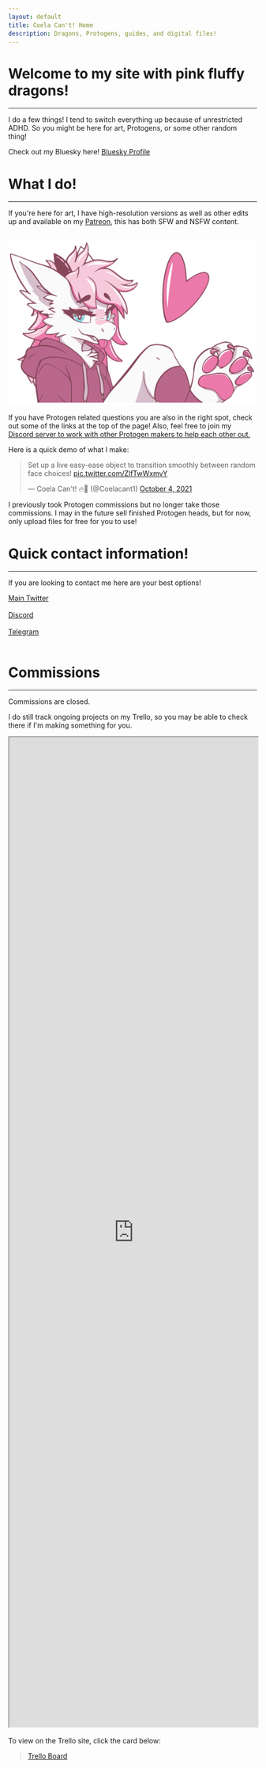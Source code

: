 ```yaml
---
layout: default
title: Coela Can't! Home
description: Dragons, Protogens, guides, and digital files!
---
```


# Welcome to my site with pink fluffy dragons! <a href="./"><i class="fa fa-solid fa-dragon fa-2x"></i></a>
* * *

I do a few things! I tend to switch everything up because of unrestricted ADHD. So you might be here for art, Protogens, or some other random thing!

Check out my Bluesky here! <a href="https://bsky.app/profile/coelacant1.bsky.social" title="Bluesky"><i class="fa fa-brands fa-bluesky" aria-hidden="true"></i></a> [Bluesky Profile](https://bsky.app/profile/coelacant1.bsky.social)

# What I do!
* * *
If you're here for art, I have high-resolution versions as well as other edits up and available on my <a href="https://www.patreon.com/coelacant1" title="Patreon"><i class="fa fa-brands fa-patreon" aria-hidden="true"></i></a>[  Patreon](https://www.patreon.com/coelacant1), this has both SFW and NSFW content.<br><br>

<img class="coela-logo" src="/assets/coela_nobg_crop2x.png" alt="CoelaSus" />

If you have Protogen related questions you are also in the right spot, check out some of the links at the top of the page! Also, feel free to join my <a href="https://www.discord.gg/YwaWnhJ" title="Discord"><i class="fa fa-brands fa-discord" aria-hidden="true"></i></a> [Discord server to work with other Protogen makers to help each other out.](https://discord.com/invite/YwaWnhJ)

Here is a quick demo of what I make:
<blockquote class="twitter-tweet"><p lang="en" dir="ltr">Set up a live easy-ease object to transition smoothly between random face choices! <a href="https://t.co/ZlfTwWxmvY">pic.twitter.com/ZlfTwWxmvY</a></p>&mdash; Coela Can&#39;t! 🔥🐲 (@Coelacant1) <a href="https://twitter.com/Coelacant1/status/1444819204641853442?ref_src=twsrc%5Etfw">October 4, 2021</a></blockquote> <script async src="https://platform.twitter.com/widgets.js" charset="utf-8"></script>

I previously took Protogen commissions but no longer take those commissions. I may in the future sell finished Protogen heads, but for now, only upload files for free for you to use!

# Quick contact information!
* * *

If you are looking to contact me here are your best options!

<a href="https://www.twitter.com/coelacant1" title="Twitter"><i class="fa fa-brands fa-twitter" aria-hidden="true"></i></a>[  Main Twitter](https://www.twitter.com/coelacant1)<br><br>
<a href="https://www.discord.gg/YwaWnhJ" title="Discord"><i class="fa fa-brands fa-discord" aria-hidden="true"></i></a>[  Discord](https://www.discord.gg/YwaWnhJ)<br><br>
<a href="https://www.t.me/coelacant1" title="Telegram"><i class="fa fa-telegram" aria-hidden="true"></i></a>[  Telegram](https://www.t.me/coelacant1)<br><br>


# Commissions
* * *

Commissions are closed.

I do still track ongoing projects on my Trello, so you may be able to check there if I'm making something for you.

<iframe src="https://trello.com/b/SNLjMpEO.html" style="width: 100%; height: 50vh;" title="Coela Trello"></iframe>

To view on the Trello site, click the card below:
<blockquote class="trello-board-compact">
  <a href="https://trello.com/b/SNLjMpEO">Trello Board</a>
</blockquote>
<script src="https://p.trellocdn.com/embed.min.js"></script>
